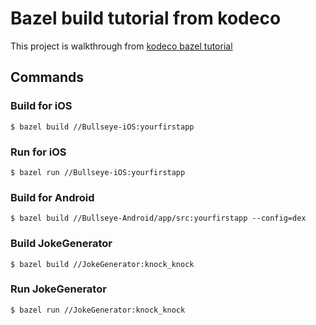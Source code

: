 # Bazel build tutorial from kodeco

This project is walkthrough from [kodeco bazel tutorial](https://www.kodeco.com/31558158-building-with-bazel/)

## Commands

### Build for iOS

```
$ bazel build //Bullseye-iOS:yourfirstapp
```

### Run for iOS

```
$ bazel run //Bullseye-iOS:yourfirstapp
```

### Build for Android

```
$ bazel build //Bullseye-Android/app/src:yourfirstapp --config=dex
```

### Build JokeGenerator

```
$ bazel build //JokeGenerator:knock_knock
```

### Run JokeGenerator

```
$ bazel run //JokeGenerator:knock_knock
```
